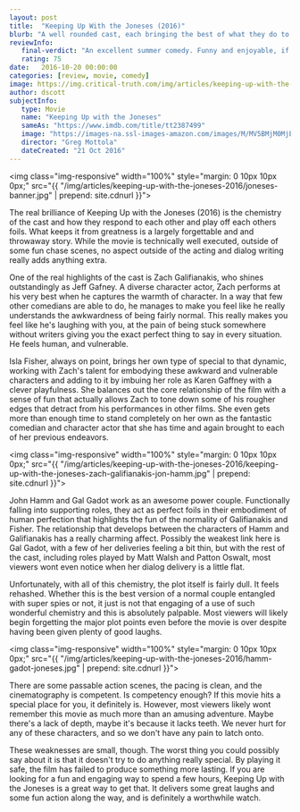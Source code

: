 ```yaml
---
layout: post
title:  "Keeping Up With the Joneses (2016)"
blurb: "A well rounded cast, each bringing the best of what they do to an otherwise generic plot."
reviewInfo:
   final-verdict: "An excellent summer comedy. Funny and enjoyable, if somewhat forgettable."
   rating: 75
date:   2016-10-20 00:00:00
categories: [review, movie, comedy]
image: https://img.critical-truth.com/img/articles/keeping-up-with-the-joneses-2016/joneses-cover.jpg
author: dscott
subjectInfo:
   type: Movie
   name: "Keeping Up with the Joneses"
   sameAs: "https://www.imdb.com/title/tt2387499"
   image: "https://images-na.ssl-images-amazon.com/images/M/MV5BMjM0MjE4OTA2MF5BMl5BanBnXkFtZTgwMDMyNTMwMTI@._V1_SX300.jpg"
   director: "Greg Mottola"
   dateCreated: "21 Oct 2016"
---
```


<img class="img-responsive" width="100%" style="margin: 0 10px 10px 0px;" src="{{ "/img/articles/keeping-up-with-the-joneses-2016/joneses-banner.jpg" | prepend: site.cdnurl }}">

The real brilliance of Keeping Up with the Joneses (2016) is the chemistry of the cast and how they respond to each other and play off each others foils. What keeps it from greatness is a largely forgettable and and throwaway story. While the movie is technically well executed, outside of some fun chase scenes, no aspect outside of the acting and dialog writing really adds anything extra.

One of the real highlights of the cast is Zach Galifianakis, who shines outstandingly as Jeff Gafney. A diverse character actor, Zach performs at his very best when he captures the warmth of character. In a way that few other comedians are able to do, he manages to make you feel like he really understands the awkwardness of being fairly normal. This really makes you feel like he's laughing with you, at the pain of being stuck somewhere without writers giving you the exact perfect thing to say in every situation. He feels human, and vulnerable.

Isla Fisher, always on point, brings her own type of special to that dynamic, working with Zach's talent for embodying these awkward and vulnerable characters and adding to it by imbuing her role as Karen Gaffney with a clever playfulness. She balances out the core relationship of the film with a sense of fun that actually allows Zach to tone down some of his rougher edges that detract from his performances in other films. She even gets more than enough time to stand completely on her own as the fantastic comedian and character actor that she has time and again brought to each of her previous endeavors.

<img class="img-responsive" width="100%" style="margin: 0 10px 10px 0px;" src="{{ "/img/articles/keeping-up-with-the-joneses-2016/keeping-up-with-the-joneses-zach-galifianakis-jon-hamm.jpg" | prepend: site.cdnurl }}">

John Hamm and Gal Gadot work as an awesome power couple. Functionally falling into supporting roles, they act as perfect foils in their embodiment of human perfection that highlights the fun of the normality of Galifianakis and Fisher. The relationship that develops between the characters of Hamm and Galifianakis has a really charming affect. Possibly the weakest link here is Gal Gadot, with a few of her deliveries feeling a bit thin, but with the rest of the cast, including roles played by Matt Walsh and Patton Oswalt, most viewers wont even notice when her dialog delivery is a little flat.

Unfortunately, with all of this chemistry, the plot itself is fairly dull. It feels rehashed. Whether this is the best version of a normal couple entangled with super spies or not, it just is not that engaging of a use of such wonderful chemistry and this is absolutely palpable. Most viewers will likely begin forgetting the major plot points even before the movie is over despite having been given plenty of good laughs.

<img class="img-responsive" width="100%" style="margin: 0 10px 10px 0px;" src="{{ "/img/articles/keeping-up-with-the-joneses-2016/hamm-gadot-joneses.jpg" | prepend: site.cdnurl }}">

There are some passable action scenes, the pacing is clean, and the cinematography is competent. Is competency enough? If this movie hits a special place for you, it definitely is. However, most viewers likely wont remember this movie as much more than an amusing adventure. Maybe there's a lack of depth, maybe it's because it lacks teeth. We never hurt for any of these characters, and so we don't have any pain to latch onto.

These weaknesses are small, though. The worst thing you could possibly say about it is that it doesn't try to do anything really special. By playing it safe, the film has failed to produce something more lasting. If you are looking for a fun and engaging way to spend a few hours, Keeping Up with the Joneses is a great way to get that. It delivers some great laughs and some fun action along the way, and is definitely a worthwhile watch.